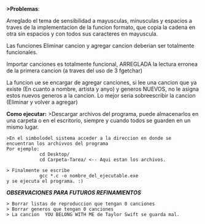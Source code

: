 **>Problemas**:

  Arreglado el tema de sensibilidad a mayusculas, minusculas y espacios a traves de la implementacion de la funcion 
  formato, que copia la cadena en otra sin espacios y con todos sus caracteres en mayuscula. 
  
  Las funciones Eliminar cancion y agregar cancion deberian ser totalmente funcionales.
  
  Importar canciones es totalmente funcional, ARREGLADA la lectura erronea de la primera cancion (a traves del uso de 3 fgetchar)

  La funcion ue se encargar de agregar canciones, si lee una cancion que ya existe (En cuanto a nombre, artista y anyo)
  y generos NUEVOS, no le asigna estos nuevos generos a la cancion.
  Lo mejor seria sobreescribir la cancion (Eliminar y volver a agregar)

  **Como ejecutar:**
    >Descargar archivos del programa,  puede almacenarlos en una carpeta o en el escritorio, siempre y cuando todos
    se guarden en un mismo lugar.

    >En el simbolodel sistema acceder a la direccion en donde se encuentran los archivvos del programa
    Por ejemplo:
                cd Desktop/
                cd Carpeta-Tarea/ <-- Aqui estan los archivos.
    
    > Finalmente se escribe
                gcc *.c -o nombre_del_ejecutable.exe
    y se ejecuta el programa. :)
    
  ***OBSERVACIONES PARA FUTUROS REFINAMIENTOS***  
  
    > Borrar listas de reproduccion que tengan 0 canciones
    > Borrar generos que tengan 0 canciones
    > La cancion  YOU BELONG WITH ME de Taylor Swift se guarda mal.